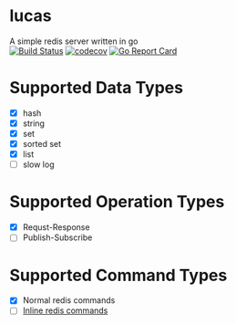 # lucas
A simple redis server written in go  
[![Build Status](https://travis-ci.com/medusar/lucas.svg?token=QGJGyZsGs6Mg7hyUTJZd&branch=master)](https://travis-ci.com/medusar/lucas)
[![codecov](https://codecov.io/gh/medusar/lucas/branch/master/graph/badge.svg?token=KgVl0E9BMz)](https://codecov.io/gh/medusar/lucas)
[![Go Report Card](https://goreportcard.com/badge/github.com/medusar/lucas)](https://goreportcard.com/report/github.com/medusar/lucas)

# Supported Data Types
- [x] hash
- [x] string
- [x] set
- [x] sorted set
- [x] list
- [ ] slow log

# Supported Operation Types
- [x] Requst-Response
- [ ] Publish-Subscribe

# Supported Command Types
- [x] Normal redis commands
- [ ] [Inline redis commands](https://redis.io/topics/protocol)